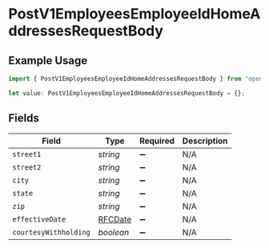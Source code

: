 # PostV1EmployeesEmployeeIdHomeAddressesRequestBody

## Example Usage

```typescript
import { PostV1EmployeesEmployeeIdHomeAddressesRequestBody } from "openapi/models/operations";

let value: PostV1EmployeesEmployeeIdHomeAddressesRequestBody = {};
```

## Fields

| Field                             | Type                              | Required                          | Description                       |
| --------------------------------- | --------------------------------- | --------------------------------- | --------------------------------- |
| `street1`                         | *string*                          | :heavy_minus_sign:                | N/A                               |
| `street2`                         | *string*                          | :heavy_minus_sign:                | N/A                               |
| `city`                            | *string*                          | :heavy_minus_sign:                | N/A                               |
| `state`                           | *string*                          | :heavy_minus_sign:                | N/A                               |
| `zip`                             | *string*                          | :heavy_minus_sign:                | N/A                               |
| `effectiveDate`                   | [RFCDate](../../types/rfcdate.md) | :heavy_minus_sign:                | N/A                               |
| `courtesyWithholding`             | *boolean*                         | :heavy_minus_sign:                | N/A                               |